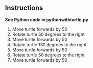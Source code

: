 
## Instructions ##

**See Python code in pythonwithturtle.py**

1. Move turtle forwards by 50 
2. Rotate turtle 50 degrees to the right 
3. Move turtle forwards by 50 
4. Rotate turtle 130 degrees to the right 
5. Move turtle forwards by 50 
6. Rotate turtle 50 degrees to the right 
7. Move turtle forwards by 50
